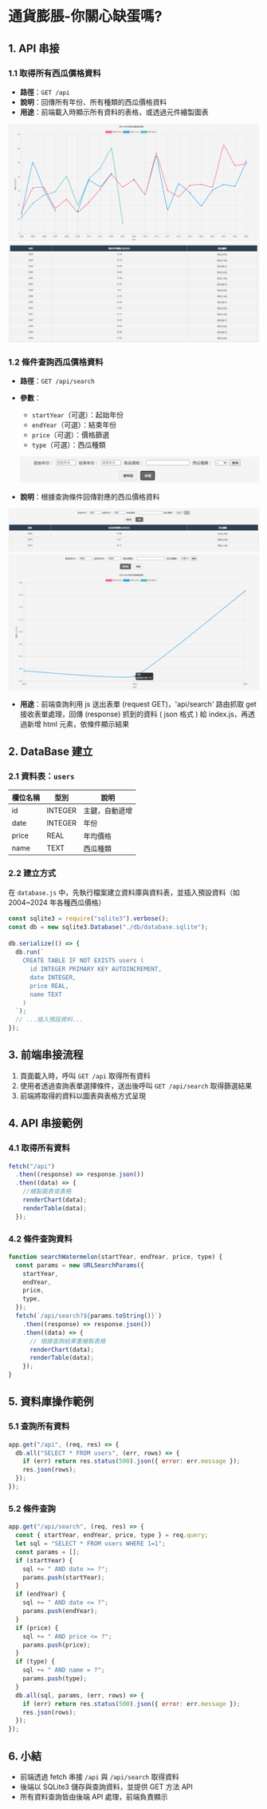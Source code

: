 # 通貨膨脹-你關心缺蛋嗎?

## 1. API 串接

### 1.1 取得所有西瓜價格資料

- **路徑**：`GET /api`
- **說明**：回傳所有年份、所有種類的西瓜價格資料
- **用途**：前端載入時顯示所有資料的表格，或透過元件繪製圖表

![alt text](image.png)
![alt text](image-1.png)

### 1.2 條件查詢西瓜價格資料

- **路徑**：`GET /api/search`
- **參數**：

  - `startYear`（可選）：起始年份
  - `endYear`（可選）：結束年份
  - `price`（可選）：價格篩選
  - `type`（可選）：西瓜種類

  ![alt text](image-2.png)

- **說明**：根據查詢條件回傳對應的西瓜價格資料

![alt text](image-3.png)
![alt text](image-4.png)

- **用途**：前端查詢利用 js 送出表單 (request GET)，'api/search' 路由抓取 get 接收表單處理，回傳 (response) 抓到的資料 ( json 格式 ) 給 index.js，再透過新增 html 元素，依條件顯示結果

## 2. DataBase 建立

### 2.1 資料表：`users`

| 欄位名稱 | 型別    | 說明           |
| -------- | ------- | -------------- |
| id       | INTEGER | 主鍵，自動遞增 |
| date     | INTEGER | 年份           |
| price    | REAL    | 年均價格       |
| name     | TEXT    | 西瓜種類       |

### 2.2 建立方式

在 `database.js` 中，先執行檔案建立資料庫與資料表，並插入預設資料（如 2004~2024 年各種西瓜價格）

```javascript
const sqlite3 = require("sqlite3").verbose();
const db = new sqlite3.Database("./db/database.sqlite");

db.serialize(() => {
  db.run(`
    CREATE TABLE IF NOT EXISTS users (
      id INTEGER PRIMARY KEY AUTOINCREMENT,
      date INTEGER,
      price REAL,
      name TEXT
    )
  `);
  // ...插入預設資料...
});
```

## 3. 前端串接流程

1. 頁面載入時，呼叫 `GET /api` 取得所有資料
2. 使用者透過查詢表單選擇條件，送出後呼叫 `GET /api/search` 取得篩選結果
3. 前端將取得的資料以圖表與表格方式呈現

## 4. API 串接範例

### 4.1 取得所有資料

```javascript
fetch("/api")
  .then((response) => response.json())
  .then((data) => {
    //繪製圖表或表格
    renderChart(data);
    renderTable(data);
  });
```

### 4.2 條件查詢資料

```javascript
function searchWatermelon(startYear, endYear, price, type) {
  const params = new URLSearchParams({
    startYear,
    endYear,
    price,
    type,
  });
  fetch(`/api/search?${params.toString()}`)
    .then((response) => response.json())
    .then((data) => {
      // 根據查詢結果重繪製表格
      renderChart(data);
      renderTable(data);
    });
}
```

## 5. 資料庫操作範例

### 5.1 查詢所有資料

```javascript
app.get("/api", (req, res) => {
  db.all("SELECT * FROM users", (err, rows) => {
    if (err) return res.status(500).json({ error: err.message });
    res.json(rows);
  });
});
```

### 5.2 條件查詢

```javascript
app.get("/api/search", (req, res) => {
  const { startYear, endYear, price, type } = req.query;
  let sql = "SELECT * FROM users WHERE 1=1";
  const params = [];
  if (startYear) {
    sql += " AND date >= ?";
    params.push(startYear);
  }
  if (endYear) {
    sql += " AND date <= ?";
    params.push(endYear);
  }
  if (price) {
    sql += " AND price <= ?";
    params.push(price);
  }
  if (type) {
    sql += " AND name = ?";
    params.push(type);
  }
  db.all(sql, params, (err, rows) => {
    if (err) return res.status(500).json({ error: err.message });
    res.json(rows);
  });
});
```

## 6. 小結

- 前端透過 fetch 串接 `/api` 與 `/api/search` 取得資料
- 後端以 SQLite3 儲存與查詢資料，並提供 GET 方法 API
- 所有資料查詢皆由後端 API 處理，前端負責顯示
